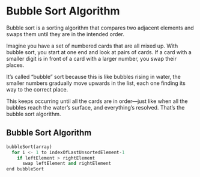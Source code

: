 # Bubble Sort Algorithm

Bubble sort is a sorting algorithm that compares two adjacent elements and swaps them until they are in the intended order.

Imagine you have a set of numbered cards that are all mixed up. With bubble sort, you start at one end and look at pairs of cards. If a card with a smaller digit is in front of a card with a larger number, you swap their places.

It’s called “bubble” sort because this is like bubbles rising in water, the smaller numbers gradually move upwards in the list, each one finding its way to the correct place.

This keeps occurring until all the cards are in order—just like when all the bubbles reach the water’s surface, and everything’s resolved. That’s the bubble sort algorithm.


## Bubble Sort Algorithm

```python
bubbleSort(array)
  for i <- 1 to indexOfLastUnsortedElement-1
    if leftElement > rightElement
      swap leftElement and rightElement
end bubbleSort
```
